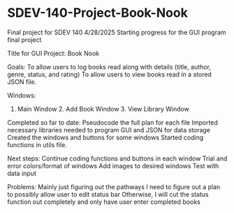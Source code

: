 # SDEV-140-Project-Book-Nook
Final project for SDEV 140
4/28/2025
Starting progress for the GUI program final project

Title for GUI Project: Book Nook

Goals:
To allow users to log books read along with details (title, author, genre, status, and rating)
To allow users to view books read in a stored JSON file.

Windows:
1. Main Window  2. Add Book Window  3. View Library Window

Completed so far to date:
Pseudocode the full plan for each file
Imported necessary libraries needed to program GUI and JSON for data storage
Created the windows and buttons for some windows
Started coding functions in utils file.

Next steps:
Continue coding functions and buttons in each window
Trial and error colors/format of windows
Add images to desired windows
Test with data input

Problems:
Mainly just figuring out the pathways
I need to figure out a plan to possibly allow user to edit status bar
Otherwise, I will cut the status function out completely and only have user enter completed books
